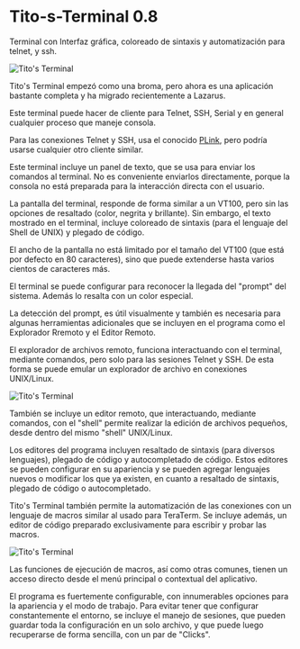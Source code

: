 Tito-s-Terminal 0.8
===================

Terminal con Interfaz gráfica, coloreado de sintaxis y automatización para telnet, y ssh.

![Tito's Terminal](https://github.com/t-edson/Tito-s-Terminal/blob/0.8/_screenshots/screen1.png "Pantalla de Tito's Terminal")

Tito's Terminal empezó como una broma, pero ahora es una aplicación bastante completa y ha migrado recientemente a Lazarus.

Este terminal puede hacer de cliente para Telnet, SSH, Serial y en general cualquier proceso que maneje consola.

Para las conexiones Telnet y SSH, usa el conocido [PLink](http://the.earth.li/~sgtatham/putty/0.60/htmldoc/Chapter7.html), pero podría usarse cualquier otro cliente similar.

Este terminal incluye un panel de texto, que se usa para enviar los comandos al terminal. No es conveniente enviarlos directamente, porque la consola no está preparada para la interacción directa con el usuario.

La pantalla del terminal, responde de forma similar a un VT100, pero sin las opciones de resaltado (color, negrita y brillante). Sin embargo, el texto mostrado en el terminal, incluye coloreado de sintaxis (para el lenguaje del Shell de UNIX) y plegado de código. 

El ancho de la pantalla no está limitado por el tamaño del VT100 (que está por defecto en 80 caracteres), sino que puede extenderse hasta varios cientos de caracteres más.

El terminal se puede configurar para reconocer la llegada del "prompt" del sistema. Además lo resalta con un color especial.

La detección del prompt, es útil visualmente y también es necesaria para algunas herramientas adicionales que se incluyen en el programa como el Explorador Rremoto y el Editor Remoto.

El explorador de archivos remoto,  funciona interactuando con el terminal, mediante comandos, pero solo para las sesiones Telnet y SSH. De esta forma se puede emular un explorador de archivo en conexiones UNIX/Linux.

![Tito's Terminal](http://blog.pucp.edu.pe/blog/tito/wp-content/uploads/sites/610/1969/12/tterm5.png "Título de la imagen")

También se incluye un editor remoto, que interactuando, mediante comandos, con el "shell" permite realizar la edición de archivos pequeños, desde dentro del mismo "shell" UNIX/Linux.

Los editores del programa incluyen resaltado de sintaxis (para diversos lenguajes), plegado de código y autocompletado de código. Estos editores se pueden configurar en su apariencia y se pueden agregar lenguajes nuevos o modificar los que ya existen, en cuanto a resaltado de sintaxis, plegado de código o autocompletado.

Tito's Terminal también permite la automatización de las conexiones con un lenguaje de macros similar al usado para TeraTerm. Se incluye además, un editor de código preparado exclusivamente para escribir y probar las macros.

![Tito's Terminal](http://blog.pucp.edu.pe/blog/tito/wp-content/uploads/sites/610/1969/12/tterm3.png "Título de la imagen")

Las funciones de ejecución de macros, así como otras comunes, tienen un acceso directo desde el menú principal o contextual del aplicativo.

El programa es fuertemente configurable, con innumerables opciones para la apariencia y el modo de trabajo. Para evitar tener que configurar constantemente el entorno, se incluye el manejo de sesiones, que pueden guardar toda la configuración en un solo archivo, y que puede luego recuperarse de forma sencilla, con un par de "Clicks".
